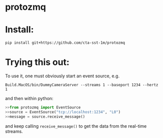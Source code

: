 # protozmq

# Install:

    pip install git+https://github.com/cta-sst-1m/protozmq


# Trying this out:

To use it, one must obviously start an event source, e.g.

    Build.MacOS/bin/DummyCameraServer --streams 1 --baseport 1234 --hertz 1

and then within python:

```python
>>from protozmq import EventSource
>>source = EventSource("tcp://localhost:1234", "L0")
>>message = source.receive_message()
```

and keep calling `receive_message()` to get the data from the real-time streams.
